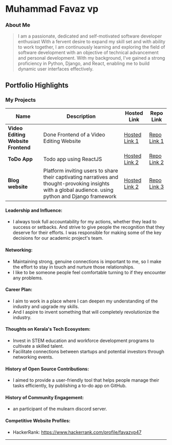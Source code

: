 # Muhammad Favaz vp

### About Me

> I am a passionate, dedicated and self-motivated software developer
> enthusiast With a fervent desire to expand my skill set and with ability to
> work together, I am continuously learning and exploring the field of
> software development with an objective of technical advancement and
> personal development.
> With my background, I've gained a strong proficiency in Python, Django, and React, enabling me to build dynamic user interfaces effectively.

## Portfolio Highlights

### My Projects

| Name               | Description                  | Hosted Link                                       | Repo Link                                           |
| ------------------ | ---------------------------- | ------------------------------------------------- | --------------------------------------------------- |
| **Video Editing Website Frontend** | Done Frontend of a Video Editing Website  | [Hosted Link 1](https://favaz-vp.github.io/todo/) | [Repo Link 1](https://github.com/favaz-vp/todo.git) |
| **ToDo App** | Todo app using ReactJS | [Hosted Link 2](https://example.com)              | [Repo Link 2](https://github.com/username/project2) |
| **Blog website** | Platform inviting users to share their captivating narratives and thought-provoking insights with a global audience. using python and Django framework | [Hosted Link 2](https://example.com) | [Repo Link 3](https://github.com/favaz-vp/blogging-website) |

#### Leadership and Influence:

- I always took full accountability for my actions, whether they lead to success or setbacks. And strive to give people the recognition that they deserve for their efforts. I was responsible for making some of the key decisions for our academic project's team.

#### Networking:

- Maintaining strong, genuine connections is important to me, so I make the effort to stay in touch and nurture those relationships.
- I like to be someone people feel comfortable turning to if they encounter any problems.

#### Career Plan:

- I aim to work in a place where I can deepen my understanding of the industry and upgrade my skills.
- And I aspire to invent something that will completely revolutionize the industry.

#### Thoughts on Kerala's Tech Ecosystem:

- Invest in STEM education and workforce development programs to cultivate a skilled talent.
- Facilitate connections between startups and potential investors through networking events.

#### History of Open Source Contributions:

- I aimed to provide a user-friendly tool that helps people manage their tasks efficiently, by publishing a to-do app on GitHub.

#### History of Community Engagement:

- an participant of the mulearn discord server.

#### Competitive Website Profiles:

- HackerRank: https://www.hackerrank.com/profile/favazvp47

---

